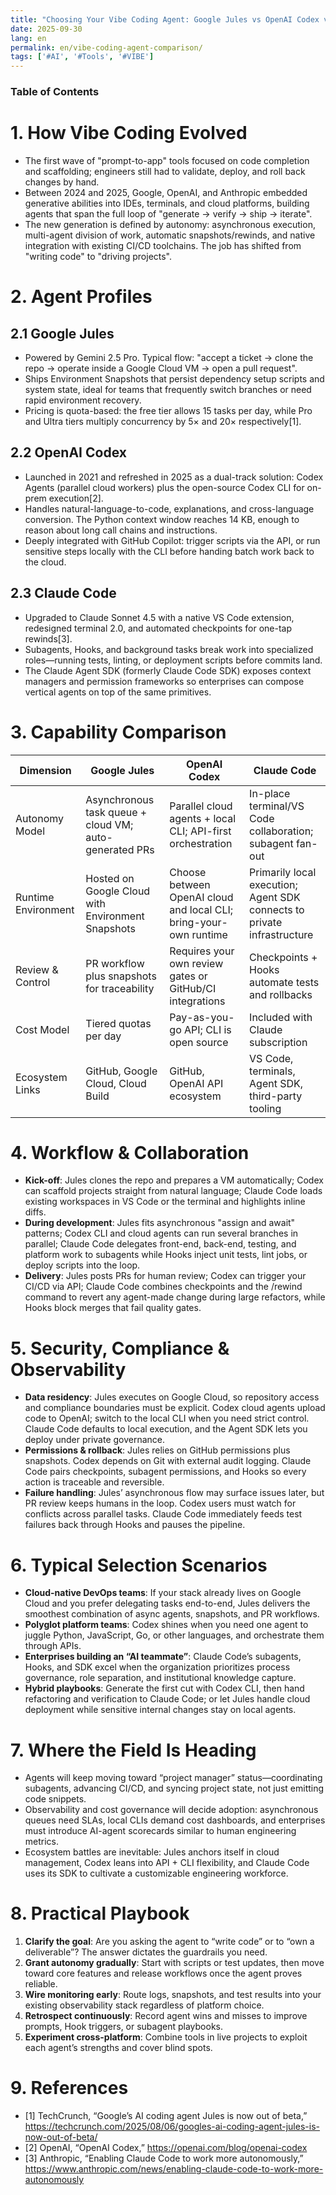 ```yaml
---
title: "Choosing Your Vibe Coding Agent: Google Jules vs OpenAI Codex vs Claude Code"
date: 2025-09-30
lang: en
permalink: en/vibe-coding-agent-comparison/
tags: ['#AI', '#Tools', '#VIBE']
---
```


### Table of Contents
<!-- toc -->

# 1. How Vibe Coding Evolved
- The first wave of "prompt-to-app" tools focused on code completion and scaffolding; engineers still had to validate, deploy, and roll back changes by hand.
- Between 2024 and 2025, Google, OpenAI, and Anthropic embedded generative abilities into IDEs, terminals, and cloud platforms, building agents that span the full loop of "generate → verify → ship → iterate".
- The new generation is defined by autonomy: asynchronous execution, multi-agent division of work, automatic snapshots/rewinds, and native integration with existing CI/CD toolchains. The job has shifted from "writing code" to "driving projects".

# 2. Agent Profiles
## 2.1 Google Jules
- Powered by Gemini 2.5 Pro. Typical flow: "accept a ticket → clone the repo → operate inside a Google Cloud VM → open a pull request".
- Ships Environment Snapshots that persist dependency setup scripts and system state, ideal for teams that frequently switch branches or need rapid environment recovery.
- Pricing is quota-based: the free tier allows 15 tasks per day, while Pro and Ultra tiers multiply concurrency by 5× and 20× respectively[1].

## 2.2 OpenAI Codex
- Launched in 2021 and refreshed in 2025 as a dual-track solution: Codex Agents (parallel cloud workers) plus the open-source Codex CLI for on-prem execution[2].
- Handles natural-language-to-code, explanations, and cross-language conversion. The Python context window reaches 14 KB, enough to reason about long call chains and instructions.
- Deeply integrated with GitHub Copilot: trigger scripts via the API, or run sensitive steps locally with the CLI before handing batch work back to the cloud.

## 2.3 Claude Code
- Upgraded to Claude Sonnet 4.5 with a native VS Code extension, redesigned terminal 2.0, and automated checkpoints for one-tap rewinds[3].
- Subagents, Hooks, and background tasks break work into specialized roles—running tests, linting, or deployment scripts before commits land.
- The Claude Agent SDK (formerly Claude Code SDK) exposes context managers and permission frameworks so enterprises can compose vertical agents on top of the same primitives.

# 3. Capability Comparison
| Dimension | Google Jules | OpenAI Codex | Claude Code |
| --- | --- | --- | --- |
| Autonomy Model | Asynchronous task queue + cloud VM; auto-generated PRs | Parallel cloud agents + local CLI; API-first orchestration | In-place terminal/VS Code collaboration; subagent fan-out |
| Runtime Environment | Hosted on Google Cloud with Environment Snapshots | Choose between OpenAI cloud and local CLI; bring-your-own runtime | Primarily local execution; Agent SDK connects to private infrastructure |
| Review & Control | PR workflow plus snapshots for traceability | Requires your own review gates or GitHub/CI integrations | Checkpoints + Hooks automate tests and rollbacks |
| Cost Model | Tiered quotas per day | Pay-as-you-go API; CLI is open source | Included with Claude subscription |
| Ecosystem Links | GitHub, Google Cloud, Cloud Build | GitHub, OpenAI API ecosystem | VS Code, terminals, Agent SDK, third-party tooling |

# 4. Workflow & Collaboration
- **Kick-off**: Jules clones the repo and prepares a VM automatically; Codex can scaffold projects straight from natural language; Claude Code loads existing workspaces in VS Code or the terminal and highlights inline diffs.
- **During development**: Jules fits asynchronous "assign and await" patterns; Codex CLI and cloud agents can run several branches in parallel; Claude Code delegates front-end, back-end, testing, and platform work to subagents while Hooks inject unit tests, lint jobs, or deploy scripts into the loop.
- **Delivery**: Jules posts PRs for human review; Codex can trigger your CI/CD via API; Claude Code combines checkpoints and the /rewind command to revert any agent-made change during large refactors, while Hooks block merges that fail quality gates.

# 5. Security, Compliance & Observability
- **Data residency**: Jules executes on Google Cloud, so repository access and compliance boundaries must be explicit. Codex cloud agents upload code to OpenAI; switch to the local CLI when you need strict control. Claude Code defaults to local execution, and the Agent SDK lets you deploy under private governance.
- **Permissions & rollback**: Jules relies on GitHub permissions plus snapshots. Codex depends on Git with external audit logging. Claude Code pairs checkpoints, subagent permissions, and Hooks so every action is traceable and reversible.
- **Failure handling**: Jules’ asynchronous flow may surface issues later, but PR review keeps humans in the loop. Codex users must watch for conflicts across parallel tasks. Claude Code immediately feeds test failures back through Hooks and pauses the pipeline.

# 6. Typical Selection Scenarios
- **Cloud-native DevOps teams**: If your stack already lives on Google Cloud and you prefer delegating tasks end-to-end, Jules delivers the smoothest combination of async agents, snapshots, and PR workflows.
- **Polyglot platform teams**: Codex shines when you need one agent to juggle Python, JavaScript, Go, or other languages, and orchestrate them through APIs.
- **Enterprises building an “AI teammate”**: Claude Code’s subagents, Hooks, and SDK excel when the organization prioritizes process governance, role separation, and institutional knowledge capture.
- **Hybrid playbooks**: Generate the first cut with Codex CLI, then hand refactoring and verification to Claude Code; or let Jules handle cloud deployment while sensitive internal changes stay on local agents.

# 7. Where the Field Is Heading
- Agents will keep moving toward “project manager” status—coordinating subagents, advancing CI/CD, and syncing project state, not just emitting code snippets.
- Observability and cost governance will decide adoption: asynchronous queues need SLAs, local CLIs demand cost dashboards, and enterprises must introduce AI-agent scorecards similar to human engineering metrics.
- Ecosystem battles are inevitable: Jules anchors itself in cloud management, Codex leans into API + CLI flexibility, and Claude Code uses its SDK to cultivate a customizable engineering workforce.

# 8. Practical Playbook
1. **Clarify the goal**: Are you asking the agent to “write code” or to “own a deliverable”? The answer dictates the guardrails you need.
2. **Grant autonomy gradually**: Start with scripts or test updates, then move toward core features and release workflows once the agent proves reliable.
3. **Wire monitoring early**: Route logs, snapshots, and test results into your existing observability stack regardless of platform choice.
4. **Retrospect continuously**: Record agent wins and misses to improve prompts, Hook triggers, or subagent playbooks.
5. **Experiment cross-platform**: Combine tools in live projects to exploit each agent’s strengths and cover blind spots.

# 9. References
- [1] TechCrunch, “Google’s AI coding agent Jules is now out of beta,” https://techcrunch.com/2025/08/06/googles-ai-coding-agent-jules-is-now-out-of-beta/
- [2] OpenAI, “OpenAI Codex,” https://openai.com/blog/openai-codex
- [3] Anthropic, “Enabling Claude Code to work more autonomously,” https://www.anthropic.com/news/enabling-claude-code-to-work-more-autonomously
